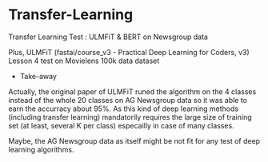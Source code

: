 # Transfer-Learning
Transfer Learning Test : ULMFiT & BERT on Newsgroup data

Plus, ULMFiT (fastai/course_v3 - Practical Deep Learning for Coders, v3) Lesson 4 test on Movielens 100k data dataset

* Take-away

Actually, the original paper of ULMFiT runed the algorithm on the 4 classes instead of the whole 20 classes on AG Newsgroup data so it was able to earn the accurracy about 95%. As this kind of deep learning methods (including transfer learning) mandatorily requires the large size of training set (at least, several K per class) especailly in case of many classes. 

Maybe, the AG Newsgroup data as itself might be not fit for any test of deep learning algorithms.


